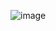 ![image](https://user-images.githubusercontent.com/76823502/133426371-c8775411-0096-4f5c-b601-f3ad2ccbd212.png)

